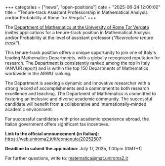 +++
categories = ["news", "open-positions"]
date = "2025-06-24 12:00:00"
title = "Tenure-track Assistant Professorship in Mathematical Analysis and/or
Probability at Rome Tor Vergata"
+++

The [Department of Mathematics at the University of Rome Tor Vergata](https://www.mat.uniroma2.it/english2.php) 
invites applications for a tenure-track position in Mathematical Analysis and/or
Probability at the level of assistant professor *("Ricercatore tenure track")*.

This tenure-track position offers a unique opportunity to join one of Italy's leading 
Mathematics Departments, with a globally recognized reputation for research. The Department 
is consistently ranked among the top in Italy (ANVUR report) and is within the top 150 
Departments of Mathematics worldwide in the ARWU ranking. 

The Department is seeking a dynamic and innovative researcher with a strong record of 
accomplishments and a commitment to both research excellence and teaching.  The Department 
of Mathematics is committed to fostering an inclusive and diverse academic community. The 
successful candidate will benefit from a collaborative and internationally-minded academic 
environment.

For successful candidates with prior academic experience abroad, the Italian government offers 
significant tax incentives. 

**Link to the official announcement (in Italian):** <https://web.uniroma2.it/it/contenuto/20252507>

**Deadline to submit the application:** July 17, 2025, 1:00pm (GMT+1)

For further questions, write to: <matematica@mat.uniroma2.it>
